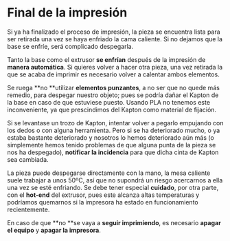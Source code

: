 # Final de la impresión

Si ya ha finalizado el proceso de impresión, la pieza se encuentra lista para ser retirada una vez se haya enfriado la cama caliente. Si no dejamos que la base se enfríe, será complicado despegarla.

Tanto la base como el extrusor **se enfrían** después de la impresión de **manera automática**. Si quieres volver a hacer otra pieza, una vez retirada la que se acaba de imprimir es necesario volver a calentar ambos elementos.

Se ruega **no **utilizar **elementos punzantes**, a no ser que no quede más remedio, para despegar nuestro objeto; pues se podría dañar el Kapton de la base en caso de que estuviese puesto. Usando PLA no tenemos este inconveniente, ya que prescindimos del Kapton como material de fijación.

Si se levantase un trozo de Kapton, intentar volver a pegarlo empujando con los dedos o con alguna herramienta. Pero si se ha deteriorado mucho, o ya estaba bastante deteriorado y nosotros lo hemos deteriorado aún más (o simplemente hemos tenido problemas de que alguna punta de la pieza se nos ha despegado), **notificar la incidencia** para que dicha cinta de Kapton sea cambiada.

La pieza puede despegarse directamente con la mano, la mesa caliente suele trabajar a unos 50ºC, así que no supondrá un riesgo acercarnos a ella una vez se esté enfriando. Se debe tener especial **cuidado**, por otra parte, con el **hot-end** del extrusor, pues este alcanza altas temperaturas y podríamos quemarnos si la impresora ha estado en funcionamiento recientemente.

En caso de que **no **se vaya a **seguir imprimiendo**, es necesario **apagar el equipo** y **apagar la impresora**.
